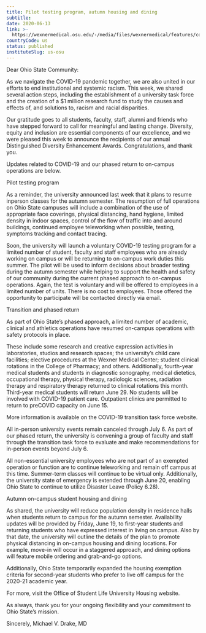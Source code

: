 ```yaml
---
title: Pilot testing program, autumn housing and dining
subtitle: 
date: 2020-06-13
link: >-
  https://wexnermedical.osu.edu/-/media/files/wexnermedical/features/corona-virus-university-updates/covid-19-updates_6_13_20.pdf?la=en&hash=562D5FE19B051D806552731AA51F6D28A962C9CD
countryCode: us
status: published
instituteSlug: us-osu
---
```

Dear Ohio State Community:

As we navigate the COVID-19 pandemic together, we are also united in our efforts to end institutional and systemic racism. This week, we shared several action steps, including the establishment of a university task force and the creation of a $1 million research fund to study the causes and effects of, and solutions to, racism and racial disparities.

Our gratitude goes to all students, faculty, staff, alumni and friends who have stepped forward to call for meaningful and lasting change. Diversity, equity and inclusion are essential components of our excellence, and we were pleased this week to announce the recipients of our annual Distinguished Diversity Enhancement Awards. Congratulations, and thank you.

Updates related to COVID-19 and our phased return to on-campus operations are below.

Pilot testing program 

As a reminder, the university announced last week that it plans to resume inperson classes for the autumn semester. The resumption of full operations on Ohio State campuses will include a combination of the use of appropriate face coverings, physical distancing, hand hygiene, limited density in indoor spaces, control of the flow of traffic into and around buildings, continued employee teleworking when possible, testing, symptoms tracking and contact tracing. 

Soon, the university will launch a voluntary COVID-19 testing program for a limited number of student, faculty and staff employees who are already working on campus or will be returning to on-campus work duties this summer. The pilot will be used to inform decisions about broader testing during the autumn semester while helping to support the health and safety of our community during the current phased approach to on-campus operations. Again, the test is voluntary and will be offered to employees in a limited number of units. There is no cost to employees. Those offered the opportunity to participate will be contacted directly via email. 

Transition and phased return 

As part of Ohio State’s phased approach, a limited number of academic, clinical and athletics operations have resumed on-campus operations with safety protocols in place. 

These include some research and creative expression activities in laboratories, studios and research spaces; the university’s child care facilities; elective procedures at the Wexner Medical Center; student clinical rotations in the College of Pharmacy; and others. Additionally, fourth-year medical students and students in diagnostic sonography, medical dietetics, occupational therapy, physical therapy, radiologic sciences, radiation therapy  and respiratory therapy returned to clinical rotations this month. Third-year medical students will return June 29. No students will be involved with COVID-19 patient care. Outpatient clinics are permitted to return to preCOVID capacity on June 15. 

More information is available on the COVID-19 transition task force website. 

All in-person university events remain canceled through July 6. As part of our phased return, the university is convening a group of faculty and staff through the transition task force to evaluate and make recommendations for in-person events beyond July 6. 

All non-essential university employees who are not part of an exempted operation or function are to continue teleworking and remain off campus at this time. Summer-term classes will continue to be virtual only. Additionally, the university state of emergency is extended through June 20, enabling Ohio State to continue to utilize Disaster Leave (Policy 6.28). 

Autumn on-campus student housing and dining 

As shared, the university will reduce population density in residence halls when students return to campus for the autumn semester. Availability updates will be provided by Friday, June 19, to first-year students and returning students who have expressed interest in living on campus. Also by that date, the university will outline the details of the plan to promote physical distancing in on-campus housing and dining locations. For example, move-in will occur in a staggered approach, and dining options will feature mobile ordering and grab-and-go options. 

Additionally, Ohio State temporarily expanded the housing exemption criteria for second-year students who prefer to live off campus for the 2020-21 academic year. 

For more, visit the Office of Student Life University Housing website. 

As always, thank you for your ongoing flexibility and your commitment to Ohio State’s mission. 

Sincerely, 
Michael V. Drake, MD 